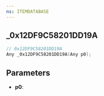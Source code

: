 ```yaml
---
ns: ITEMDATABASE
---
```

## _0x12DF9C58201DD19A

```c
// 0x12DF9C58201DD19A
Any _0x12DF9C58201DD19A(Any p0);
```

## Parameters
* **p0**:

